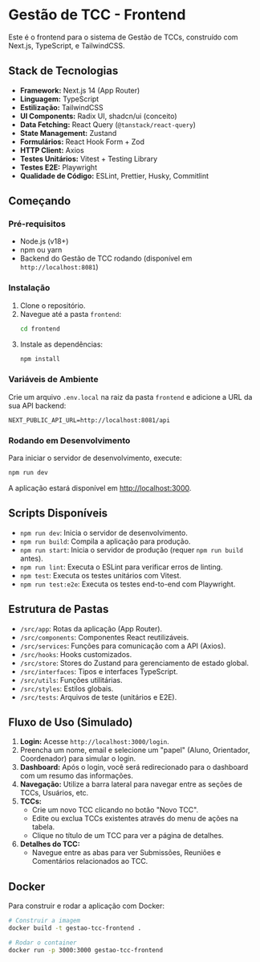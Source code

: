 # Gestão de TCC - Frontend

Este é o frontend para o sistema de Gestão de TCCs, construído com Next.js, TypeScript, e TailwindCSS.

## Stack de Tecnologias

- **Framework:** Next.js 14 (App Router)
- **Linguagem:** TypeScript
- **Estilização:** TailwindCSS
- **UI Components:** Radix UI, shadcn/ui (conceito)
- **Data Fetching:** React Query (`@tanstack/react-query`)
- **State Management:** Zustand
- **Formulários:** React Hook Form + Zod
- **HTTP Client:** Axios
- **Testes Unitários:** Vitest + Testing Library
- **Testes E2E:** Playwright
- **Qualidade de Código:** ESLint, Prettier, Husky, Commitlint

## Começando

### Pré-requisitos

- Node.js (v18+)
- npm ou yarn
- Backend do Gestão de TCC rodando (disponível em `http://localhost:8081`)

### Instalação

1. Clone o repositório.
2. Navegue até a pasta `frontend`:
   ```bash
   cd frontend
   ```
3. Instale as dependências:
   ```bash
   npm install
   ```

### Variáveis de Ambiente

Crie um arquivo `.env.local` na raiz da pasta `frontend` e adicione a URL da sua API backend:

```
NEXT_PUBLIC_API_URL=http://localhost:8081/api
```

### Rodando em Desenvolvimento

Para iniciar o servidor de desenvolvimento, execute:

```bash
npm run dev
```

A aplicação estará disponível em [http://localhost:3000](http://localhost:3000).

## Scripts Disponíveis

- `npm run dev`: Inicia o servidor de desenvolvimento.
- `npm run build`: Compila a aplicação para produção.
- `npm run start`: Inicia o servidor de produção (requer `npm run build` antes).
- `npm run lint`: Executa o ESLint para verificar erros de linting.
- `npm test`: Executa os testes unitários com Vitest.
- `npm run test:e2e`: Executa os testes end-to-end com Playwright.

## Estrutura de Pastas

- `/src/app`: Rotas da aplicação (App Router).
- `/src/components`: Componentes React reutilizáveis.
- `/src/services`: Funções para comunicação com a API (Axios).
- `/src/hooks`: Hooks customizados.
- `/src/store`: Stores do Zustand para gerenciamento de estado global.
- `/src/interfaces`: Tipos e interfaces TypeScript.
- `/src/utils`: Funções utilitárias.
- `/src/styles`: Estilos globais.
- `/src/tests`: Arquivos de teste (unitários e E2E).

## Fluxo de Uso (Simulado)

1.  **Login:** Acesse `http://localhost:3000/login`.
2.  Preencha um nome, email e selecione um "papel" (Aluno, Orientador, Coordenador) para simular o login.
3.  **Dashboard:** Após o login, você será redirecionado para o dashboard com um resumo das informações.
4.  **Navegação:** Utilize a barra lateral para navegar entre as seções de TCCs, Usuários, etc.
5.  **TCCs:**
    - Crie um novo TCC clicando no botão "Novo TCC".
    - Edite ou exclua TCCs existentes através do menu de ações na tabela.
    - Clique no título de um TCC para ver a página de detalhes.
6.  **Detalhes do TCC:**
    - Navegue entre as abas para ver Submissões, Reuniões e Comentários relacionados ao TCC.

## Docker

Para construir e rodar a aplicação com Docker:

```bash
# Construir a imagem
docker build -t gestao-tcc-frontend .

# Rodar o container
docker run -p 3000:3000 gestao-tcc-frontend
```
